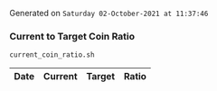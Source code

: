 Generated on `Saturday 02-October-2021 at 11:37:46`

### Current to Target Coin Ratio
`current_coin_ratio.sh`

Date|Current|Target|Ratio
---|---|---|---
